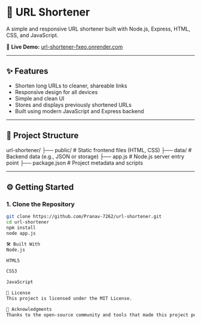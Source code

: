 # 🔗 URL Shortener

A simple and responsive URL shortener built with Node.js, Express, HTML, CSS, and JavaScript.

🚀 **Live Demo:** [url-shortener-fxeo.onrender.com](https://url-shortener-fxeo.onrender.com/)

---

## ✨ Features

- Shorten long URLs to cleaner, shareable links
- Responsive design for all devices
- Simple and clean UI
- Stores and displays previously shortened URLs
- Built using modern JavaScript and Express backend

---

## 📁 Project Structure

url-shortener/
├── public/ # Static frontend files (HTML, CSS)
├── data/ # Backend data (e.g., JSON or storage)
├── app.js # Node.js server entry point
├── package.json # Project metadata and scripts

---

## ⚙️ Getting Started

### 1. Clone the Repository

```bash
git clone https://github.com/Pranav-7262/url-shortener.git
cd url-shortener
npm install
node app.js

🛠️ Built With
Node.js

HTML5

CSS3

JavaScript

📄 License
This project is licensed under the MIT License.

🙌 Acknowledgments
Thanks to the open-source community and tools that made this project possible.

